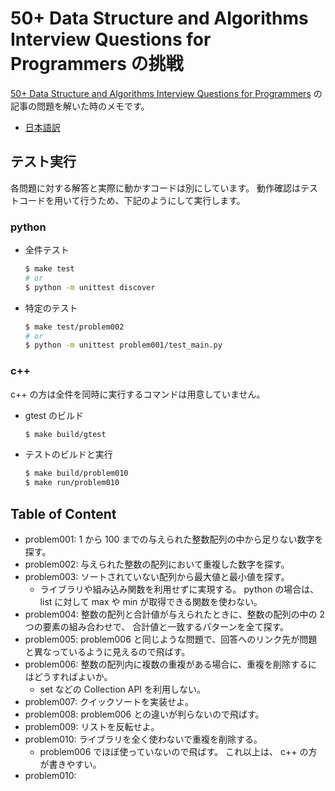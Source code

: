 # 50+ Data Structure and Algorithms Interview Questions for Programmers の挑戦

[50+ Data Structure and Algorithms Interview Questions for Programmers][hackernoon] の記事の問題を解いた時のメモです。

* [日本語訳][postd]

[hackernoon]: https://hackernoon.com/50-data-structure-and-algorithms-interview-questions-for-programmers-b4b1ac61f5b0
[postd]: https://postd.cc/50-data-structure-and-algorithms-interview-questions-for-programmers/

## テスト実行

各問題に対する解答と実際に動かすコードは別にしています。
動作確認はテストコードを用いて行うため、下記のようにして実行します。

### python

* 全件テスト

  ```sh
  $ make test
  # or
  $ python -m unittest discover
  ```
* 特定のテスト

  ```sh
  $ make test/problem002
  # or
  $ python -m unittest problem001/test_main.py
  ```

### c++

c++ の方は全件を同時に実行するコマンドは用意していません。

* gtest のビルド

  ```sh
  $ make build/gtest
  ```
* テストのビルドと実行

  ```sh
  $ make build/problem010
  $ make run/problem010
  ```

## Table of Content

* problem001: 1 から 100 までの与えられた整数配列の中から足りない数字を探す。
* problem002: 与えられた整数の配列において重複した数字を探す。
* problem003: ソートされていない配列から最大値と最小値を探す。
  * ライブラリや組み込み関数を利用せずに実現する。
    python の場合は、 list に対して max や min が取得できる関数を使わない。
* problem004: 整数の配列と合計値が与えられたときに、整数の配列の中の 2 つの要素の組み合わせで、
  合計値と一致するパターンを全て探す。
* problem005: problem006 と同じような問題で、回答へのリンク先が問題と異なっているように見えるので飛ばす。
* problem006: 整数の配列内に複数の重複がある場合に、重複を削除するにはどうすればよいか。
  * set などの Collection API を利用しない。
* problem007: クイックソートを実装せよ。
* problem008: problem006 との違いが判らないので飛ばす。
* problem009: リストを反転せよ。
* problem010: ライブラリを全く使わないで重複を削除する。
  * problem006 でほぼ使っていないので飛ばす。
    これ以上は、 c++ の方が書きやすい。
* problem010:
